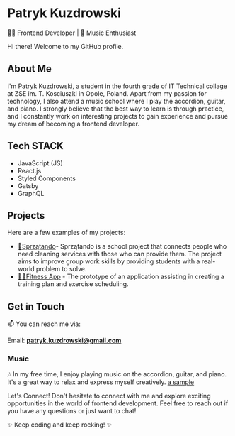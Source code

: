 # Patryk Kuzdrowski
👨‍💻 Frontend Developer | 🎵 Music Enthusiast

Hi there! Welcome to my GitHub profile.

## About Me
I'm Patryk Kuzdrowski, a student in the fourth grade of IT Technical collage at ZSE im. T. Kosciuszki in Opole, Poland. Apart from my passion for technology, I also attend a music school where I play the accordion, guitar, and piano. I strongly believe that the best way to learn is through practice, and I constantly work on interesting projects to gain experience and pursue my dream of becoming a frontend developer.

## Tech STACK
 - JavaScript (JS)
 - React.js
 - Styled Components
 - Gatsby
 - GraphQL

## Projects
Here are a few examples of my projects:

- [🧹Sprzątando](https://github.com/loudsheep/sprzatando)- Sprzątando is a school project that connects people who need cleaning services with those who can provide them. The project aims to improve group work skills by providing students with a real-world problem to solve.
- [💪🏽Fitness App](https://github.com/Kuzdra24/fitness-app) - The prototype of an application assisting in creating a training plan and exercise scheduling.

## Get in Touch
📫 You can reach me via:

Email: **patryk.kuzdrowski@gmail.com**

### Music
🎶 In my free time, I enjoy playing music on the accordion, guitar, and piano. It's a great way to relax and express myself creatively. [a sample](https://www.youtube.com/watch?v=gF5LwZ37jaI)

Let's Connect!
Don't hesitate to connect with me and explore exciting opportunities in the world of frontend development. Feel free to reach out if you have any questions or just want to chat!

✨ Keep coding and keep rocking! ✨
